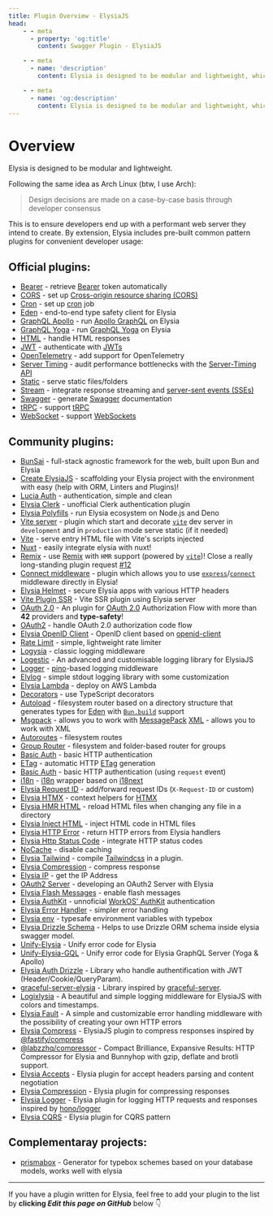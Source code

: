 ```yaml
---
title: Plugin Overview - ElysiaJS
head:
    - - meta
      - property: 'og:title'
        content: Swagger Plugin - ElysiaJS

    - - meta
      - name: 'description'
        content: Elysia is designed to be modular and lightweight, which is why Elysia includes pre-built plugins involving common patterns for convenient developer usage. Elysia is enhanced by community plugins which customize it even further.

    - - meta
      - name: 'og:description'
        content: Elysia is designed to be modular and lightweight, which is why Elysia includes pre-built plugins involving common patterns for convenient developer usage. Elysia is enhanced by community plugins which customize it even further.
---
```


# Overview

Elysia is designed to be modular and lightweight.

Following the same idea as Arch Linux (btw, I use Arch):

> Design decisions are made on a case-by-case basis through developer consensus

This is to ensure developers end up with a performant web server they intend to create. By extension, Elysia includes pre-built common pattern plugins for convenient developer usage:

## Official plugins:

-   [Bearer](/plugins/bearer) - retrieve [Bearer](https://swagger.io/docs/specification/authentication/bearer-authentication/) token automatically
-   [CORS](/plugins/cors) - set up [Cross-origin resource sharing (CORS)](https://developer.mozilla.org/en-US/docs/Web/HTTP/CORS)
-   [Cron](/plugins/cron) - set up [cron](https://en.wikipedia.org/wiki/Cron) job
-   [Eden](/eden/overview) - end-to-end type safety client for Elysia
-   [GraphQL Apollo](/plugins/graphql-apollo) - run [Apollo GraphQL](https://www.apollographql.com/) on Elysia
-   [GraphQL Yoga](/plugins/graphql-yoga) - run [GraphQL Yoga](https://github.com/dotansimha/graphql-yoga) on Elysia
-   [HTML](/plugins/html) - handle HTML responses
-   [JWT](/plugins/jwt) - authenticate with [JWTs](https://jwt.io/)
-   [OpenTelemetry](/plugins/opentelemetry) - add support for OpenTelemetry
-   [Server Timing](/plugins/server-timing) - audit performance bottlenecks with the [Server-Timing API](https://developer.mozilla.org/en-US/docs/Web/HTTP/Headers/Server-Timing)
-   [Static](/plugins/static) - serve static files/folders
-   [Stream](/plugins/stream) - integrate response streaming and [server-sent events (SSEs)](https://developer.mozilla.org/en-US/docs/Web/API/Server-sent_events)
-   [Swagger](/plugins/swagger) - generate [Swagger](https://swagger.io/) documentation
-   [tRPC](/plugins/trpc) - support [tRPC](https://trpc.io/)
-   [WebSocket](/patterns/websocket) - support [WebSockets](https://developer.mozilla.org/en-US/docs/Web/API/WebSocket)

## Community plugins:

-   [BunSai](https://github.com/nikiskaarup/bunsai2) - full-stack agnostic framework for the web, built upon Bun and Elysia
-   [Create ElysiaJS](https://github.com/kravetsone/create-elysiajs) - scaffolding your Elysia project with the environment with easy (help with ORM, Linters and Plugins)!
-   [Lucia Auth](https://github.com/pilcrowOnPaper/lucia) - authentication, simple and clean
-   [Elysia Clerk](https://github.com/wobsoriano/elysia-clerk) - unofficial Clerk authentication plugin
-   [Elysia Polyfills](https://github.com/bogeychan/elysia-polyfills) - run Elysia ecosystem on Node.js and Deno
-   [Vite server](https://github.com/kravetsone/elysia-vite-server) - plugin which start and decorate [`vite`](https://vitejs.dev/) dev server in `development` and in `production` mode serve static (if it needed)
-   [Vite](https://github.com/timnghg/elysia-vite) - serve entry HTML file with Vite's scripts injected
-   [Nuxt](https://github.com/trylovetom/elysiajs-nuxt) - easily integrate elysia with nuxt!
-   [Remix](https://github.com/kravetsone/elysia-remix) - use [Remix](https://remix.run/) with `HMR` support (powered by [`vite`](https://vitejs.dev/))! Close a really long-standing plugin request [#12](https://github.com/elysiajs/elysia/issues/12)
-   [Connect middleware](https://github.com/kravetsone/elysia-connect-middleware) - plugin which allows you to use [`express`](https://www.npmjs.com/package/express)/[`connect`](https://www.npmjs.com/package/connect) middleware directly in Elysia!
-   [Elysia Helmet](https://github.com/DevTobias/elysia-helmet) - secure Elysia apps with various HTTP headers
-   [Vite Plugin SSR](https://github.com/timnghg/elysia-vite-plugin-ssr) - Vite SSR plugin using Elysia server
-   [OAuth 2.0](https://github.com/kravetsone/elysia-oauth2) - An plugin for [OAuth 2.0](https://en.wikipedia.org/wiki/OAuth) Authorization Flow with more than **42** providers and **type-safety**!
-   [OAuth2](https://github.com/bogeychan/elysia-oauth2) - handle OAuth 2.0 authorization code flow
-   [Elysia OpenID Client](https://github.com/macropygia/elysia-openid-client) - OpenID client based on [openid-client](https://github.com/panva/node-openid-client)
-   [Rate Limit](https://github.com/rayriffy/elysia-rate-limit) - simple, lightweight rate limiter
-   [Logysia](https://github.com/tristanisham/logysia) - classic logging middleware
-   [Logestic](https://github.com/cybercoder-naj/logestic) - An advanced and customisable logging library for ElysiaJS
-   [Logger](https://github.com/bogeychan/elysia-logger) - [pino](https://github.com/pinojs/pino)-based logging middleware
-   [Elylog](https://github.com/eajr/elylog) - simple stdout logging library with some customization
-   [Elysia Lambda](https://github.com/TotalTechGeek/elysia-lambda) - deploy on AWS Lambda
-   [Decorators](https://github.com/gaurishhs/elysia-decorators) - use TypeScript decorators
-   [Autoload](https://github.com/kravetsone/elysia-autoload) - filesystem router based on a directory structure that generates types for [Eden](https://elysiajs.com/eden/overview.html) with [`Bun.build`](https://github.com/kravetsone/elysia-autoload?tab=readme-ov-file#bun-build-usage) support
-   [Msgpack](https://github.com/kravetsone/elysia-msgpack) - allows you to work with [MessagePack](https://msgpack.org)
    [XML](https://github.com/kravetsone/elysia-xml) - allows you to work with XML
-   [Autoroutes](https://github.com/wobsoriano/elysia-autoroutes) - filesystem routes
-   [Group Router](https://github.com/itsyoboieltr/elysia-group-router) - filesystem and folder-based router for groups
-   [Basic Auth](https://github.com/itsyoboieltr/elysia-basic-auth) - basic HTTP authentication
-   [ETag](https://github.com/bogeychan/elysia-etag) - automatic HTTP [ETag](https://developer.mozilla.org/en-US/docs/Web/HTTP/Headers/ETag) generation
-   [Basic Auth](https://github.com/eelkevdbos/elysia-basic-auth) - basic HTTP authentication (using `request` event)
-   [i18n](https://github.com/eelkevdbos/elysia-i18next) - [i18n](https://developer.mozilla.org/en-US/docs/Mozilla/Add-ons/WebExtensions/API/i18n) wrapper based on [i18next](https://www.i18next.com/)
-   [Elysia Request ID](https://github.com/gtramontina/elysia-requestid) - add/forward request IDs (`X-Request-ID` or custom)
-   [Elysia HTMX](https://github.com/gtramontina/elysia-htmx) - context helpers for [HTMX](https://htmx.org/)
-   [Elysia HMR HTML](https://github.com/gtrabanco/elysia-hmr-html) - reload HTML files when changing any file in a directory
-   [Elysia Inject HTML](https://github.com/gtrabanco/elysia-inject-html) - inject HTML code in HTML files
-   [Elysia HTTP Error](https://github.com/yfrans/elysia-http-error) - return HTTP errors from Elysia handlers
-   [Elysia Http Status Code](https://github.com/sylvain12/elysia-http-status-code) - integrate HTTP status codes
-   [NoCache](https://github.com/gaurishhs/elysia-nocache) - disable caching
-   [Elysia Tailwind](https://github.com/gtramontina/elysia-tailwind) - compile [Tailwindcss](https://tailwindcss.com/) in a plugin.
-   [Elysia Compression](https://github.com/gusb3ll/elysia-compression) - compress response
-   [Elysia IP](https://github.com/gaurishhs/elysia-ip) - get the IP Address
-   [OAuth2 Server](https://github.com/myazarc/elysia-oauth2-server) - developing an OAuth2 Server with Elysia
-   [Elysia Flash Messages](https://github.com/gtramontina/elysia-flash-messages) - enable flash messages
-   [Elysia AuthKit](https://github.com/gtramontina/elysia-authkit) - unnoficial [WorkOS' AuthKit](https://www.authkit.com/) authentication
-   [Elysia Error Handler](https://github.com/gtramontina/elysia-error-handler) - simpler error handling
-   [Elysia env](https://github.com/yolk-oss/elysia-env) - typesafe environment variables with typebox
-   [Elysia Drizzle Schema](https://github.com/Edsol/elysia-drizzle-schema) - Helps to use Drizzle ORM schema inside elysia swagger model.
-   [Unify-Elysia](https://github.com/qlaffont/unify-elysia) - Unify error code for Elysia
-   [Unify-Elysia-GQL](https://github.com/qlaffont/unify-elysia-gql) - Unify error code for Elysia GraphQL Server (Yoga & Apollo)
-   [Elysia Auth Drizzle](https://github.com/qlaffont/elysia-auth-drizzle) - Library who handle authentification with JWT (Header/Cookie/QueryParam).
-   [graceful-server-elysia](https://github.com/qlaffont/graceful-server-elysia) - Library inspired by [graceful-server](https://github.com/gquittet/graceful-server).
-   [Logixlysia](https://github.com/PunGrumpy/logixlysia) - A beautiful and simple logging middleware for ElysiaJS with colors and timestamps.
-   [Elysia Fault](https://github.com/vitorpldev/elysia-fault) - A simple and customizable error handling middleware with the possibility of creating your own HTTP errors
-   [Elysia Compress](https://github.com/vermaysha/elysia-compress) - ElysiaJS plugin to compress responses inspired by [@fastify/compress](https://github.com/fastify/fastify-compress)
-   [@labzzhq/compressor](https://github.com/labzzhq/compressor/) - Compact Brilliance, Expansive Results: HTTP Compressor for Elysia and Bunnyhop with gzip, deflate and brotli support.
-   [Elysia Accepts](https://github.com/morigs/elysia-accepts) - Elysia plugin for accept headers parsing and content negotiation
-   [Elysia Compression](https://github.com/chneau/elysia-compression) - Elysia plugin for compressing responses
-   [Elysia Logger](https://github.com/chneau/elysia-logger) - Elysia plugin for logging HTTP requests and responses inspired by [hono/logger](https://hono.dev/docs/middleware/builtin/logger)
-   [Elysia CQRS](https://github.com/jassix/elysia-cqrs) - Elysia plugin for CQRS pattern

## Complementaray projects:
-   [prismabox](https://github.com/m1212e/prismabox) - Generator for typebox schemes based on your database models, works well with elysia
---

If you have a plugin written for Elysia, feel free to add your plugin to the list by **clicking <i>Edit this page on GitHub</i>** below 👇
